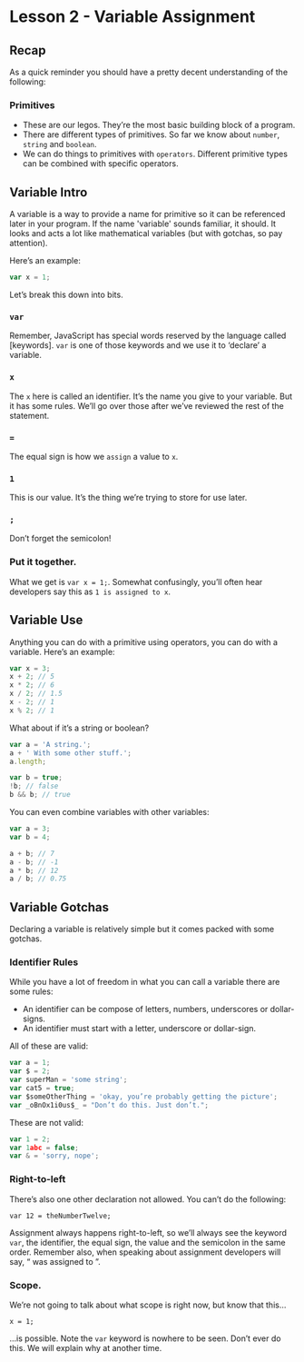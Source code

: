 # Lesson 2 - Variable Assignment

## Recap

As a quick reminder you should have a pretty decent understanding of the following:

### Primitives
* These are our legos. They’re the most basic building block of a program.
* There are different types of primitives. So far we know about `number`, `string` and `boolean`.
* We can do things to primitives with `operators`. Different primitive types can be combined with specific operators.

## Variable Intro

A variable is a way to provide a name for primitive so it can be referenced later in your program. If the name 'variable' sounds familiar, it should. It looks and acts a lot like mathematical variables (but with gotchas, so pay attention).

Here’s an example:

```javascript
var x = 1;
```

Let’s break this down into bits.

### `var`

Remember, JavaScript has special words reserved by the language called [keywords]. `var` is one of those keywords and we use it to ‘declare’ a variable.

### `x`

The `x` here is called an identifier. It’s the name you give to your variable. But it has some rules. We’ll go over those after we’ve reviewed the rest of the statement.

### `=`

The equal sign is how we `assign` a value to `x`.

### `1`

This is our value. It’s the thing we’re trying to store for use later.

### `;`

Don’t forget the semicolon!

### Put it together.

What we get is `var x = 1;`. Somewhat confusingly, you’ll often hear developers say this as `1 is assigned to x`.

## Variable Use

Anything you can do with a primitive using operators, you can do with a variable. Here’s an example:

```javascript
var x = 3;
x + 2; // 5
x * 2; // 6
x / 2; // 1.5
x - 2; // 1
x % 2; // 1
```

What about if it’s a string or boolean?

```javascript
var a = 'A string.';
a + ' With some other stuff.';
a.length;

var b = true;
!b; // false
b && b; // true
```

You can even combine variables with other variables:

```javascript
var a = 3;
var b = 4;

a + b; // 7
a - b; // -1
a * b; // 12
a / b; // 0.75
```

## Variable Gotchas

Declaring a variable is relatively simple but it comes packed with some gotchas.

### Identifier Rules

While you have a lot of freedom in what you can call a variable there are some rules:

* An identifier can be compose of letters, numbers, underscores or dollar-signs.
* An identifier must start with a letter, underscore or dollar-sign.

All of these are valid:

```javascript
var a = 1;
var $ = 2;
var superMan = 'some string';
var cat5 = true;
var $someOtherThing = 'okay, you’re probably getting the picture';
var _oBnOx1i0us$_ = "Don’t do this. Just don’t.";
```

These are not valid:

```javascript
var 1 = 2;
var 1abc = false;
var & = 'sorry, nope';
```

### Right-to-left

There’s also one other declaration not allowed. You can’t do the following:

```
var 12 = theNumberTwelve;
```

Assignment always happens right-to-left, so we’ll always see the keyword `var`, the identifier, the equal sign, the value and the semicolon in the same order. Remember also, when speaking about assignment developers will say, “<insert value> was assigned to <insert identifier>”.

### Scope.

We’re not going to talk about what scope is right now, but know that this…

```
x = 1;
```

…is possible. Note the `var` keyword is nowhere to be seen. Don’t ever do this. We will explain why at another time.

